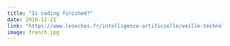 ```yaml
---
title: "Is coding finished?"
date: 2018-12-21
link: "https://www.lesechos.fr/intelligence-artificielle/veille-technologique/0600301056917-les-codeurs-programment-ils-leur-fin-2230878.php"
image: french.jpg
---
```


